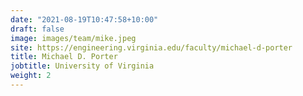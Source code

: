 ```yaml
---
date: "2021-08-19T10:47:58+10:00"
draft: false
image: images/team/mike.jpeg
site: https://engineering.virginia.edu/faculty/michael-d-porter
title: Michael D. Porter
jobtitle: University of Virginia
weight: 2
---
```



